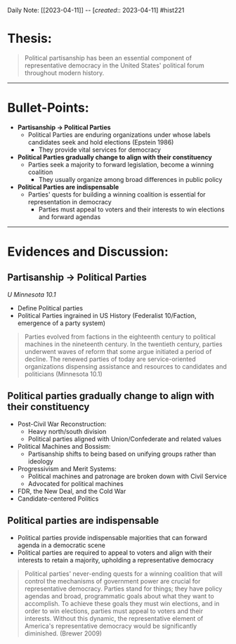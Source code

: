 Daily Note: [[2023-04-11]] -- [*created*:: 2023-04-11] #hist221 

# Thesis:

> Political partisanship has been an essential component of representative democracy in the United States' political forum throughout modern history.

---

# Bullet-Points:

- **Partisanship -> Political Parties**
	- Political Parties are enduring organizations under whose labels candidates seek and hold elections (Epstein 1986)
		- They provide vital services for democracy
- **Political Parties gradually change to align with their constituency**
	- Parties seek a majority to forward legislation, become a winning coalition
		- They usually organize among broad differences in public policy
- **Political Parties are indispensable**
	- Parties' quests for building a winning coalition is essential for representation in democracy
		- Parties must appeal to voters and their interests to win elections and forward agendas

---

# Evidences and Discussion:

## Partisanship -> Political Parties

*U Minnesota 10.1*

- Define Political parties
- Political Parties ingrained in US History (Federalist 10/Faction, emergence of a party system)

> Parties evolved from factions in the eighteenth century to political machines in the nineteenth century. In the twentieth century, parties underwent waves of reform that some argue initiated a period of decline. The renewed parties of today are service-oriented organizations dispensing assistance and resources to candidates and politicians 
> (Minnesota 10.1)

## Political parties gradually change to align with their constituency

- Post-Civil War Reconstruction:
	- Heavy north/south division
	- Political parties aligned with Union/Confederate and related values
- Political Machines and Bossism:
	- Partisanship shifts to being based on unifying groups rather than ideology
- Progressivism and Merit Systems:
	- Political machines and patronage are broken down with Civil Service
	- Advocated for political machines
- FDR, the New Deal, and the Cold War
- Candidate-centered Politics

## Political parties are indispensable

- Political parties provide indispensable majorities that can forward agenda in a democratic scene
- Political parties are required to appeal to voters and align with their interests to retain a majority, upholding a representative democracy

> Political parties' never-ending quests for a winning coalition that will control the mechanisms of government power are crucial for representative democracy. Parties stand for things; they have policy agendas and broad, programmatic goals about what they want to accomplish. To achieve these goals they must win elections, and in order to win elections, parties must appeal to voters and their interests. Without this dynamic, the representative element of America's representative democracy would be significantly diminished.
> (Brewer 2009)



